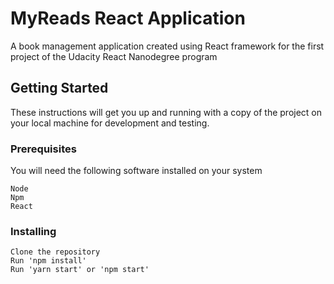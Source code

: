 # MyReads React Application
A book management application created using React framework for the first project of the Udacity React Nanodegree program

## Getting Started
These instructions will get you up and running with a copy of the project on your local machine for development and testing.

### Prerequisites
You will need the following software installed on your system
```
Node
Npm
React
```

### Installing
```
Clone the repository
Run 'npm install'
Run 'yarn start' or 'npm start'
```
